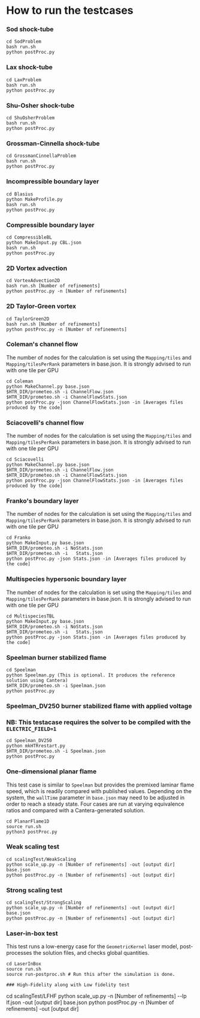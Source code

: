 How to run the testcases
===============

### Sod shock-tube

```
cd SodProblem
bash run.sh
python postProc.py
```

### Lax shock-tube

```
cd LaxProblem
bash run.sh
python postProc.py
```

### Shu-Osher shock-tube

```
cd ShuOsherProblem
bash run.sh
python postProc.py
```

### Grossman-Cinnella shock-tube

```
cd GrossmanCinnellaProblem
bash run.sh
python postProc.py
```

### Incompressible boundary layer

```
cd Blasius
python MakeProfile.py
bash run.sh
python postProc.py
```

### Compressible boundary layer

```
cd CompressibleBL
python MakeInput.py CBL.json
bash run.sh
python postProc.py
```

### 2D Vortex advection

```
cd VortexAdvection2D
bash run.sh [Number of refinements]
python postProc.py -n [Number of refinements]
```

### 2D Taylor-Green vortex

```
cd TaylorGreen2D
bash run.sh [Number of refinements]
python postProc.py -n [Number of refinements]
```

### Coleman's channel flow

The number of nodes for the calculation is set using the `Mapping/tiles` and `Mapping/tilesPerRank` parameters in base.json.
It is strongly advised to run with one tile per GPU

```
cd Coleman
python MakeChannel.py base.json
$HTR_DIR/prometeo.sh -i ChannelFlow.json
$HTR_DIR/prometeo.sh -i ChannelFlowStats.json
python postProc.py -json ChannelFlowStats.json -in [Averages files produced by the code]
```

### Sciacovelli's channel flow

The number of nodes for the calculation is set using the `Mapping/tiles` and `Mapping/tilesPerRank` parameters in base.json.
It is strongly advised to run with one tile per GPU

```
cd Sciacovelli
python MakeChannel.py base.json
$HTR_DIR/prometeo.sh -i ChannelFlow.json
$HTR_DIR/prometeo.sh -i ChannelFlowStats.json
python postProc.py -json ChannelFlowStats.json -in [Averages files produced by the code]
```

### Franko's boundary layer

The number of nodes for the calculation is set using the `Mapping/tiles` and `Mapping/tilesPerRank` parameters in base.json.
It is strongly advised to run with one tile per GPU

```
cd Franko
python MakeInput.py base.json
$HTR_DIR/prometeo.sh -i NoStats.json
$HTR_DIR/prometeo.sh -i   Stats.json
python postProc.py -json Stats.json -in [Averages files produced by the code]
```

### Multispecies hypersonic boundary layer

The number of nodes for the calculation is set using the `Mapping/tiles` and `Mapping/tilesPerRank` parameters in base.json.
It is strongly advised to run with one tile per GPU

```
cd MultispeciesTBL
python MakeInput.py base.json
$HTR_DIR/prometeo.sh -i NoStats.json
$HTR_DIR/prometeo.sh -i   Stats.json
python postProc.py -json Stats.json -in [Averages files produced by the code]
```

### Speelman burner stabilized flame

```
cd Speelman
python Speelman.py (This is optional. It produces the reference solution using Cantera)
$HTR_DIR/prometeo.sh -i Speelman.json
python postProc.py
```

### Speelman_DV250 burner stabilized flame with applied voltage
### NB: This testacase requires the solver to be compiled with the `ELECTRIC_FIELD=1`

```
cd Speelman_DV250
python mkHTRrestart.py
$HTR_DIR/prometeo.sh -i Speelman.json
python postProc.py
```

### One-dimensional planar flame

This test case is similar to `Speelman` but provides the premixed laminar flame
speed, which is readily compared with published values.  Depending on the
system, the `wallTime` parameter in `base.json` may need to be adjusted in
order to reach a steady state.  Four cases are run at varying equivalence
ratios and compared with a Cantera-generated solution.

```
cd PlanarFlame1D
source run.sh
python3 postProc.py
```

### Weak scaling test

```
cd scalingTest/WeakScaling
python scale_up.py -n [Number of refinements] -out [output dir] base.json
python postProc.py -n [Number of refinements] -out [output dir]
```

### Strong scaling test

```
cd scalingTest/StrongScaling
python scale_up.py -n [Number of refinements] -out [output dir] base.json
python postProc.py -n [Number of refinements] -out [output dir]
```
### Laser-in-box test

This test runs a low-energy case for the `GeometricKernel` laser model, post-processes
the solution files, and checks global quantities.

```
cd LaserInBox
source run.sh
source run-postproc.sh # Run this after the simulation is done.

### High-Fidelity along with Low fidelity test

```
cd scalingTest/LFHF
python scale_up.py -n [Number of refinements] --lp lf.json -out [output dir] base.json
python postProc.py -n [Number of refinements] -out [output dir]
```
